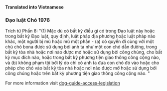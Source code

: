#### **Translated into Vietnamese**

### Đạo luật Chó 1976

Trích từ Phần 8:
"(1) Mặc dù có bất kỳ điều gì có trong Đạo luật này hoặc trong bất kỳ Đạo luật, quy định, luật pháp địa phương hoặc luật pháp nào khác, một người bị mù hoặc mù một phần - (a) có quyền đi cùng với một chú chó bona được sử dụng bởi anh ta như một con chó dẫn đường, trong bất kỳ tòa nhà hoặc nơi nào được mở hoặc sử dụng bởi công chúng, cho bất kỳ mục đích nào, hoặc trong bất kỳ phương tiện giao thông công cộng nào, và (b) không phạm tội bởi lý do chỉ có anh ta đưa con chó đó vào hoặc cho phép cho chó vào bất kỳ tòa nhà hoặc nơi nào được mở hoặc sử dụng bởi công chúng hoặc trên bất kỳ phương tiện giao thông công cộng nào. "

For more information visit [dog-guide-access-legislation](https://www.bca.org.au/dog-guide-access-legislation/)